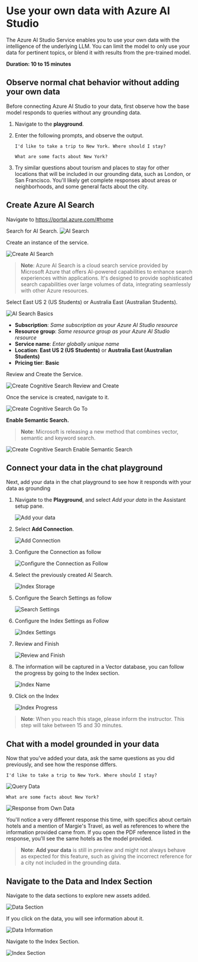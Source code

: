 # Use your own data with Azure AI Studio

The Azure AI Studio Service enables you to use your own data with the intelligence of the underlying LLM. You can limit the model to only use your data for pertinent topics, or blend it with results from the pre-trained model.

**Duration: 10 to 15 minutes**

## Observe normal chat behavior without adding your own data

Before connecting Azure AI Studio to your data, first observe how the base model responds to queries without any grounding data.

1. Navigate to the **playground**.
1. Enter the following prompts, and observe the output.

    ```code
    I'd like to take a trip to New York. Where should I stay?
    ```

    ```code
    What are some facts about New York?
    ```

1. Try similar questions about tourism and places to stay for other locations that will be included in our grounding data, such as London, or San Francisco. You'll likely get complete responses about areas or neighborhoods, and some general facts about the city.

## Create Azure AI Search
Navigate to https://portal.azure.com/#home

Search for AI Search.
![AI Search](../../media/use-own-data/ai-search.png)

Create an instance of the service.

![Create AI Search](../../media/use-own-data/create-ai-search.png)

> **Note**: Azure AI Search is a cloud search service provided by Microsoft Azure that offers AI-powered capabilities to enhance search experiences within applications. It's designed to provide sophisticated search capabilities over large volumes of data, integrating seamlessly with other Azure resources.


Select East US 2 (US Students) or Australia East (Australian Students).


![AI Search Basics](../../media/use-own-data/ai-search-parameters.png)

- **Subscription**: *Same subscription as your Azure AI Studio resource*
- **Resource group**: *Same resource group as your Azure AI Studio resource*
- **Service name**: *Enter globally unique name*
- **Location**: **East US 2 (US Students)** or **Australia East (Australian Students)**
- **Pricing tier**: **Basic**


Review and Create the Service.

![Create Cognitive Search Review and Create](../../media/ai-studio-create-cognitive-search-reviewcreate.png)



Once the service is created, navigate to it.


![Create Cognitive Search Go To](../../media/ai-studio-create-cognitive-search-goto.png)



**Enable Semantic Search.**

> **Note**: Microsoft is releasing a new method that combines vector, semantic and keyword search.


![Create Cognitive Search Enable Semantic Search](../../media/ai-studio-create-cognitive-search-enablesemantic.png)




## Connect your data in the chat playground

Next, add your data in the chat playground to see how it responds with your data as grounding

1. Navigate to the **Playground**, and select *Add your data* in the Assistant setup pane.

    ![Add your data](../../media/ai-studio-owndata-add.png)


2. Select **Add Connection**.


    ![Add Connection](../../media/use-own-data/add-connection.png)

2. Configure the Connection as follow

    ![Configure the Connection as Follow](../../media/use-own-data/connection-configuration.png)


1. Select the previously created AI Search.
   
    ![Index Storage](../../media/use-own-data/your-data-index-storage.png)

2. Configure the Search Settings as follow
   
    ![Search Settings](../../media/use-own-data/your-data-search-index.png)


1. Configure the Index Settings as Follow
 
    ![Index Settings](../../media/use-own-data/your-data-index-settings.png)



1. Review and Finish
    
   ![Review and Finish](../../media/use-own-data/your-data-review-and-finish.png)

1. The information will be captured in a Vector database, you can follow the progress by going to the Index section.

    ![Index Name](../../media/use-own-data/index-name.png)

1. Click on the Index

    ![Index Progress](../../media/use-own-data/index-progress.png)

> **Note**: When you reach this stage, please inform the instructor. This step will take between 15 and 30 minutes.

## Chat with a model grounded in your data

Now that you've added your data, ask the same questions as you did previously, and see how the response differs.

```
I'd like to take a trip to New York. Where should I stay?
```

![Query Data](../../media/use-own-data/query-data.png)

```
What are some facts about New York?
```
![Response from Own Data](../../media/ai-studio-own-data-NY-question2.png)


You'll notice a very different response this time, with specifics about certain hotels and a mention of Margie's Travel, as well as references to where the information provided came from. If you open the PDF reference listed in the response, you'll see the same hotels as the model provided.


> **Note**: **Add your data** is still in preview and might not always behave as expected for this feature, such as giving the incorrect reference for a city not included in the grounding data.



## Navigate to the Data and Index Section
Navigate to the data sections to explore new assets added.

![Data Section](../../media/ai-studio-data-section.png)

If you click on the data, you will see information about it.


![Data Information](../../media/ai-studio-data-section-index.png)


Navigate to the Index Section.


![Index Section](../../media/ai-studio-indexes.png)

